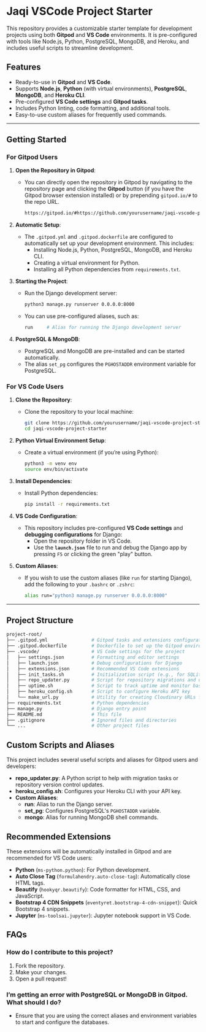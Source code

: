 # Jaqi VSCode Project Starter

This repository provides a customizable starter template for development projects using both **Gitpod** and **VS Code** environments. It is pre-configured with tools like Node.js, Python, PostgreSQL, MongoDB, and Heroku, and includes useful scripts to streamline development.

## Features

- Ready-to-use in **Gitpod** and **VS Code**.
- Supports **Node.js**, **Python** (with virtual environments), **PostgreSQL**, **MongoDB**, and **Heroku CLI**.
- Pre-configured **VS Code settings** and **Gitpod tasks**.
- Includes Python linting, code formatting, and additional tools.
- Easy-to-use custom aliases for frequently used commands.

---

## Getting Started

### For Gitpod Users

1. **Open the Repository in Gitpod**:
   - You can directly open the repository in Gitpod by navigating to the repository page and clicking the **Gitpod** button (if you have the Gitpod browser extension installed) or by prepending `gitpod.io/#` to the repo URL.

     ```bash
     https://gitpod.io/#https://github.com/yourusername/jaqi-vscode-project-starter
     ```

2. **Automatic Setup**:
   - The `.gitpod.yml` and `.gitpod.dockerfile` are configured to automatically set up your development environment. This includes:
     - Installing Node.js, Python, PostgreSQL, MongoDB, and Heroku CLI.
     - Creating a virtual environment for Python.
     - Installing all Python dependencies from `requirements.txt`.

3. **Starting the Project**:
   - Run the Django development server:

     ```bash
     python3 manage.py runserver 0.0.0.0:8000
     ```

   - You can use pre-configured aliases, such as:

     ```bash
     run     # Alias for running the Django development server
     ```

4. **PostgreSQL & MongoDB**:
   - PostgreSQL and MongoDB are pre-installed and can be started automatically.
   - The alias `set_pg` configures the `PGHOSTADDR` environment variable for PostgreSQL.

### For VS Code Users

1. **Clone the Repository**:
   - Clone the repository to your local machine:

     ```bash
     git clone https://github.com/yourusername/jaqi-vscode-project-starter.git
     cd jaqi-vscode-project-starter
     ```

2. **Python Virtual Environment Setup**:
   - Create a virtual environment (if you’re using Python):

     ```bash
     python3 -m venv env
     source env/bin/activate
     ```

3. **Install Dependencies**:
   - Install Python dependencies:

     ```bash
     pip install -r requirements.txt
     ```

4. **VS Code Configuration**:
   - This repository includes pre-configured **VS Code settings** and **debugging configurations** for Django:
     - Open the repository folder in VS Code.
     - Use the **`launch.json`** file to run and debug the Django app by pressing `F5` or clicking the green "play" button.

5. **Custom Aliases**:
   - If you wish to use the custom aliases (like `run` for starting Django), add the following to your `.bashrc` or `.zshrc`:

     ```bash
     alias run="python3 manage.py runserver 0.0.0.0:8000"
     ```

---

## Project Structure

```bash
project-root/
├── .gitpod.yml                # Gitpod tasks and extensions configuration
├── .gitpod.dockerfile         # Dockerfile to set up the Gitpod environment
├── .vscode/                   # VS Code settings for the project
│   ├── settings.json          # Formatting and editor settings
│   ├── launch.json            # Debug configurations for Django
│   ├── extensions.json        # Recommended VS Code extensions
│   ├── init_tasks.sh          # Initialization script (e.g., for SQLite, virtualenv)
│   ├── repo_updater.py        # Script for repository migrations and updates
│   ├── uptime.sh              # Script to track uptime and monitor basic stats
│   ├── heroku_config.sh       # Script to configure Heroku API key
│   └── make_url.py            # Utility for creating Cloudinary URLs from config
├── requirements.txt           # Python dependencies
├── manage.py                  # Django entry point
├── README.md                  # This file
├── .gitignore                 # Ignored files and directories
└── ...                        # Other project files
```

## Custom Scripts and Aliases

This project includes several useful scripts and aliases for Gitpod users and developers:

- **repo_updater.py**: A Python script to help with migration tasks or repository version control updates.
- **heroku_config.sh**: Configures your Heroku CLI with your API key.
- **Custom Aliases**:
  - **run**: Alias to run the Django server.
  - **set_pg**: Configures PostgreSQL's `PGHOSTADDR` variable.
  - **mongo**: Alias for running MongoDB shell commands.

## Recommended Extensions

These extensions will be automatically installed in Gitpod and are recommended for VS Code users:

- **Python** (`ms-python.python`): For Python development.
- **Auto Close Tag** (`formulahendry.auto-close-tag`): Automatically close HTML tags.
- **Beautify** (`hookyqr.beautify`): Code formatter for HTML, CSS, and JavaScript.
- **Bootstrap 4 CDN Snippets** (`eventyret.bootstrap-4-cdn-snippet`): Quick Bootstrap 4 snippets.
- **Jupyter** (`ms-toolsai.jupyter`): Jupyter notebook support in VS Code.

## FAQs

### How do I contribute to this project?

1. Fork the repository.
2. Make your changes.
3. Open a pull request!

### I’m getting an error with PostgreSQL or MongoDB in Gitpod. What should I do?

- Ensure that you are using the correct aliases and environment variables to start and configure the databases.
